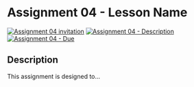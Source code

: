 # Assignment 04 - Lesson Name

[![Assignment 04 invitation](https://img.shields.io/badge/Assignment04-Repository-blue?style=for-the-badge&logo=open%20badges)](#)
[![Assignment 04 - Description](https://img.shields.io/badge/Assignment04-Description-blue?style=for-the-badge&logo=open%20badges)](https://wellesley-bisc195.github.io/BISC195.jl/stable/Assignments/Assignment04.html)
[![Assignment 04 - Due](https://img.shields.io/badge/Due-6%2F11%2F2020-orange?style=for-the-badge&logo=open%20badges)](https://wellesley-bisc195.github.io/BISC195.jl/stable/Assignments/Assignment04.html)



## Description

This assignment is designed to...
